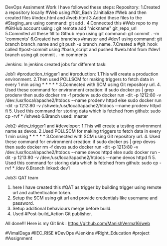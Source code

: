 DevOps Assinment Work
I have followed these steps:
Repository:
1.Created a repository locally #Web using #Git_Bash
2.Initialize #Web and then created files #index.html and #web.html
3.Added these files to the #Staging_are using command: git add .
4.Connected this #Web repo to my #GitHub account using : git remote add "nickname" git_repo_url
5.Commited all these fill to Github repo using git command: git commit . -m 'comments'
6.Created two branches #master and #dev1 using command: git branch branch_name and git push -u branch_name.
7.Created a #git_hook called #post-commit using #bash_script and pushed #web.html from #dev1 branch  using git commit . -m comments

Jenkins:
In jenkins created jobs for different task:

Job1: #production_trigger1 and #production:
1.This will create a production environment.
2.Then used POLLSCM for making triggers to fetch data in every 1 min using * * * * *
3.Connected with SCM using Git repository url.
4. Used these command for environment creation:
	if sudo docker ps | grep prodenv
	then
	sudo docker rm -f prodenv
	sudo docker run -dit  -p 1212:80  -v  /dev:/usr/local/apache2/htdocs  	--name prodenv  httpd
	else
	sudo docker run -dit -p 1212:80  -v /ishweb:/usr/local/apache2/htdocs  	--name prodenv  httpd
	fi
5. Used this command for storing data which is fetched from github:
	sudo cp -rvf  *  /ishweb
6.Branch used: master


Job2: #dev_trigger1 and #developer:
1.This will create a testing environment name as devos.
2.Used POLLSCM for making triggers to fetch data in every 1 min using * * * * *
3.Connected with SCM using Git repository url.
4. Used these command for environment creation:
	if sudo docker ps | grep devos
	then
	sudo docker rm -f devos
	sudo docker run -dit  -p 1213:80  -v  /dev:/usr/local/apache2/htdocs  	--name devos  httpd
	else 
	sudo docker run -dit  -p 1213:80  -v  /dev:/usr/local/apache2/htdocs  	--name devos  httpd
	fi
5. Used this command for storing data which is fetched from github:
	sudo cp -rvf  *  /dev
6.Branch linked: dev1

Job3: QAT team
1. here I have created this #QAT as trigger by building trigger using remote  url and authentication token.
2. Setup the SCM using git url and provide credentials like username and password.
3. Setup additional behaviours merge before build.
4. Used #Post-build_Action  Git publisher.

All done!!!
Here is my Git link : https://github.com/ManishVerma16/web

#VimalDaga #IIEC_RISE #DevOps #Jenkins #Right_Education #project #Assignment
